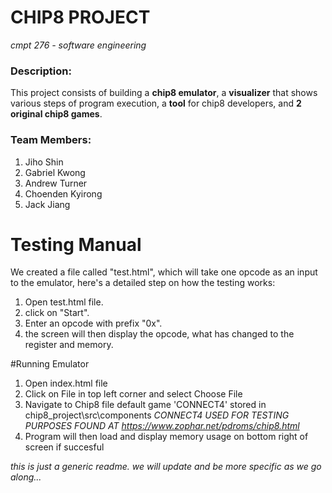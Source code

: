 # CHIP8 PROJECT
*cmpt 276 - software engineering*

### Description:
This project consists of building a **chip8 emulator**, a **visualizer** that shows various steps of program execution, a **tool** for chip8 developers, and **2 original chip8 games**.

### Team Members:
  1. Jiho Shin
  2. Gabriel Kwong
  3. Andrew Turner
  4. Choenden Kyirong
  5. Jack Jiang


# Testing Manual
We created a file called "test.html", which will take one opcode as an input to the emulator, here's a detailed step on how the testing works:
1. Open test.html file.
2. click on "Start".
3. Enter an opcode with prefix "0x".
4. the screen will then display the opcode, what has changed to the register and memory.

#Running Emulator
1. Open index.html file
2. Click on File in top left corner and select Choose File
3. Navigate to Chip8 file default game 'CONNECT4' stored in chip8_project\src\components 
 *CONNECT4 USED FOR TESTING PURPOSES FOUND AT https://www.zophar.net/pdroms/chip8.html*
4. Program will then load and display memory usage on bottom right of screen if succesful


*this is just a generic readme. we will update and be more specific as we go along...*
